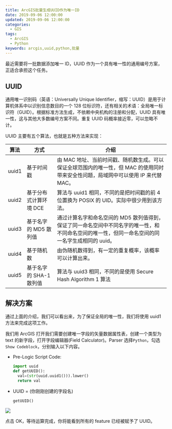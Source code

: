 ```yaml
---
title: ArcGIS批量生成UUID作为唯一ID
date: 2019-09-06 12:00:00
updated: 2019-09-06 12:00:00
categories:
  - GIS
tags:
  - ArcGIS
  - Python
keywords: arcgis,uuid,python,批量
---
```


最近需要将一批数据添加唯一 ID，UUID 作为一个具有唯一性的通用编号方案，正适合承担这个任务。

<!--more-->

## UUID

通用唯一识别码（英语：Universally Unique Identifier，缩写：UUID）是用于计算机体系中以识别信息数目的一个 128 位标识符，还有相关的术语：全局唯一标识符（GUID）。根据标准方法生成，不依赖中央机构的注册和分配，UUID 具有唯一性，这与其他大多数编号方案不同。重复 UUID 码概率接近零，可以忽略不计。

UUID 主要有五个算法，也就是五种方法来实现：

| 算法  | 方式                    | 介绍                                                                                                                                             |
| ----- | ----------------------- | ------------------------------------------------------------------------------------------------------------------------------------------------ |
| uuid1 | 基于时间戳              | 由 MAC 地址、当前时间戳、随机数生成。可以保证全球范围内的唯一性，但 MAC 的使用同时带来安全性问题，局域网中可以使用 IP 来代替 MAC。               |
| uuid2 | 基于分布式计算环境 DCE  | 算法与 uuid1 相同，不同的是把时间戳的前 4 位置换为 POSIX 的 UID。实际中很少用到该方法。                                                          |
| uuid3 | 基于名字的 MD5 散列值   | 通过计算名字和命名空间的 MD5 散列值得到，保证了同一命名空间中不同名字的唯一性，和不同命名空间的唯一性，但同一命名空间的同一名字生成相同的 uuid。 |
| uuid4 | 基于随机数              | 由伪随机数得到，有一定的重复概率，该概率可以计算出来。                                                                                           |
| uuid5 | 基于名字的 SHA-1 散列值 | 算法与 uuid3 相同，不同的是使用 Secure Hash Algorithm 1 算法                                                                                     |

## 解决方案

通过上面的介绍，我们可以看出来，为了保证全局的唯一性，我们将使用 uuid1 方法来完成这项工作。

我们用 ArcGIS 打开我们需要创建唯一字段的矢量数据属性表，创建一个类型为 text 的新字段，打开字段编辑器(Field Calculator)。Parser 选择`Python`，勾选`Show Codeblock`，分别输入以下内容。

- Pre-Logic Script Code:

  ```python
  import uuid
  def getUUID():
    val=(str(uuid.uuid1())).lower()
    return val
  ```

- UUID = (你刚刚创建的字段名)

  ```python
  getUUID()
  ```

![](https://img.iszy.xyz/20190909102342.png)

点击 OK，等待运算完成，你将能看到所有的 feature 已经被赋予了 UUID。
